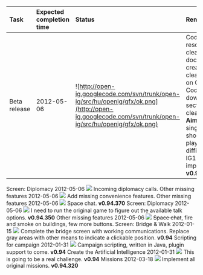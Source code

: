 | **Task** | **Expected completion time** | **Status** | **Remarks** |
|:---------|:-----------------------------|:-----------|:------------|
| Beta release | 2012-05-06                   | ![http://open-ig.googlecode.com/svn/trunk/open-ig/src/hu/openig/gfx/ok.png](http://open-ig.googlecode.com/svn/trunk/open-ig/src/hu/openig/gfx/ok.png) | Code and resource cleanup, documentation creation cleanup here on Google Code, downloads section cleanup.<br><b>Aim</b>: The single player should be fully playable on all difficulties. All IG1 features implemented. <b>v0.95</b> <br>
<tr><td> Screen: Diplomacy </td><td> 2012-05-06                   </td><td> <img src='http://open-ig.googlecode.com/svn/trunk/open-ig/src/hu/openig/gfx/ok.png' /> </td><td> Incoming diplomacy calls. </td></tr>
<tr><td> Other missing features </td><td> 2012-05-06                   </td><td> <img src='http://open-ig.googlecode.com/svn/trunk/open-ig/src/hu/openig/gfx/ok.png' /> </td><td> Add missing convenience features. </td></tr>
<tr><td> Other missing features </td><td> 2012-05-06                   </td><td> <img src='http://open-ig.googlecode.com/svn/trunk/open-ig/src/hu/openig/gfx/ok.png' /> </td><td> Space chat. <b>v0.94.370</b> </td></tr>
<tr><td> Screen: Diplomacy </td><td> 2012-05-06                   </td><td> <img src='http://open-ig.googlecode.com/svn/trunk/open-ig/src/hu/openig/gfx/ok.png' /> </td><td> I need to run the original game to figure out the available talk options. <b>v0.94.350</b> </td></tr>
<tr><td> Other missing features </td><td> 2012-05-06                   </td><td> <img src='http://open-ig.googlecode.com/svn/trunk/open-ig/src/hu/openig/gfx/ok.png' /> </td><td> <del>Space chat</del>, fire and smoke on buildings, few more buttons. </td></tr>
<tr><td> Screen: Bridge & Walk</td><td> 2012-01-15                   </td><td> <img src='http://open-ig.googlecode.com/svn/trunk/open-ig/src/hu/openig/gfx/ok.png' /> </td><td> Complete the bridge screen with working communications. Replace gray areas with other means to indicate a clickable position.  <b>v0.94</b> </td></tr>
<tr><td> Scripting for campaign </td><td> 2012-01-31                   </td><td> <img src='http://open-ig.googlecode.com/svn/trunk/open-ig/src/hu/openig/gfx/ok.png' /> </td><td> Campaign scripting, written in Java, plugin support to come.  <b>v0.94</b> </td></tr>
<tr><td> Create the Artificial Intelligence </td><td> 2012-01-31                   </td><td> <img src='http://open-ig.googlecode.com/svn/trunk/open-ig/src/hu/openig/gfx/ok.png' /> </td><td> This is going to be a real challenge. <b>v0.94</b> </td></tr>
<tr><td> Missions </td><td> 2012-03-18                   </td><td> <img src='http://open-ig.googlecode.com/svn/trunk/open-ig/src/hu/openig/gfx/ok.png' /> </td><td> Implement all original missions. <b>v0.94.320</b> </td></tr>